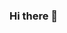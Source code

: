 ### Hi there 👋

<!--
**nadyafarahdiva/nadyafarahdiva** is a ✨ _special_ ✨ repository because its `README.md` (this file) appears on your GitHub profile.

Here are some ideas to get you started:

- 🔭 I’m currently working on Gadjah Mada University as Geophysicst student
- 🌱 I’m currently learning Computation Method
- 👯 I’m looking to collaborate on something
- 🤔 I’m looking for help with coding, computation method, using phyton language, and anything about computation
- 💬 Ask me about nothing. I don't know anything
- 📫 How to reach me on mail :nadya.farahdiva@mail.ugm.ac.id
- 😄 Pronouns: they/them
- ⚡ Fun fact: lovibg skz 24/7 and still can't get enough
-->
